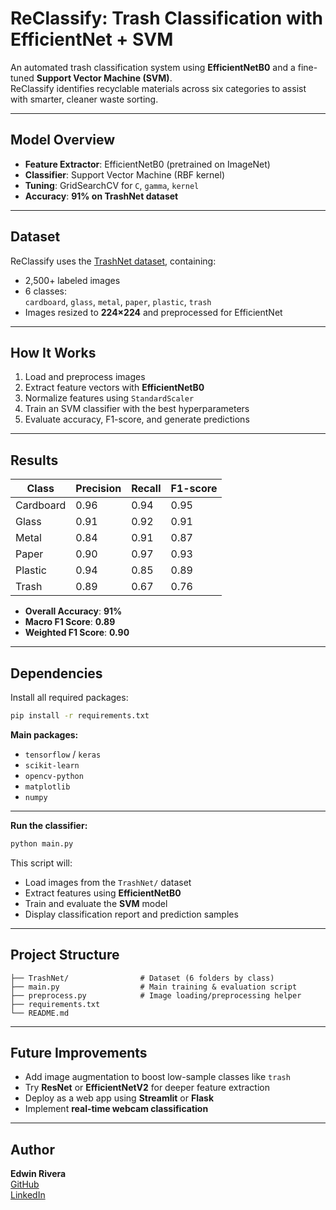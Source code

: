 # ReClassify: Trash Classification with EfficientNet + SVM

An automated trash classification system using **EfficientNetB0** and a fine-tuned **Support Vector Machine (SVM)**.  
ReClassify identifies recyclable materials across six categories to assist with smarter, cleaner waste sorting.

---

## Model Overview

- **Feature Extractor**: EfficientNetB0 (pretrained on ImageNet)
- **Classifier**: Support Vector Machine (RBF kernel)
- **Tuning**: GridSearchCV for `C`, `gamma`, `kernel`
- **Accuracy**: **91% on TrashNet dataset**

---

## Dataset

ReClassify uses the [TrashNet dataset](https://github.com/garythung/trashnet), containing:

- 2,500+ labeled images
- 6 classes:  
  `cardboard`, `glass`, `metal`, `paper`, `plastic`, `trash`
- Images resized to **224×224** and preprocessed for EfficientNet

---

## How It Works

1. Load and preprocess images
2. Extract feature vectors with **EfficientNetB0**
3. Normalize features using `StandardScaler`
4. Train an SVM classifier with the best hyperparameters
5. Evaluate accuracy, F1-score, and generate predictions

---

## Results

| Class      | Precision | Recall | F1-score |
|------------|-----------|--------|----------|
| Cardboard  | 0.96      | 0.94   | 0.95     |
| Glass      | 0.91      | 0.92   | 0.91     |
| Metal      | 0.84      | 0.91   | 0.87     |
| Paper      | 0.90      | 0.97   | 0.93     |
| Plastic    | 0.94      | 0.85   | 0.89     |
| Trash      | 0.89      | 0.67   | 0.76     |

- **Overall Accuracy**: **91%**
- **Macro F1 Score**: **0.89**
- **Weighted F1 Score**: **0.90**

---

## Dependencies

Install all required packages:

```bash
pip install -r requirements.txt
```

**Main packages:**
- `tensorflow` / `keras`
- `scikit-learn`
- `opencv-python`
- `matplotlib`
- `numpy`

---

**Run the classifier:**

```bash
python main.py
```

This script will:
- Load images from the `TrashNet/` dataset
- Extract features using **EfficientNetB0**
- Train and evaluate the **SVM** model
- Display classification report and prediction samples

---

## Project Structure

```
├── TrashNet/                # Dataset (6 folders by class)
├── main.py                  # Main training & evaluation script
├── preprocess.py            # Image loading/preprocessing helper
├── requirements.txt
└── README.md
```

---

## Future Improvements

- Add image augmentation to boost low-sample classes like `trash`
- Try **ResNet** or **EfficientNetV2** for deeper feature extraction
- Deploy as a web app using **Streamlit** or **Flask**
- Implement **real-time webcam classification**

---

## Author

**Edwin Rivera**  
[GitHub](https://github.com/EdwinRivera04)  
[LinkedIn](https://www.linkedin.com/in/edwin-rivera04/)